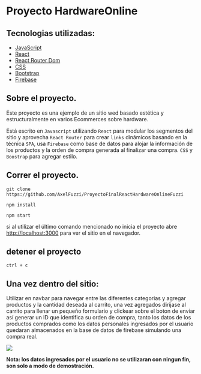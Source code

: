 # Proyecto HardwareOnline

## Tecnologias utilizadas:

- [JavaScript](https://www.javascript.com/)
- [React](https://reactjs.org/)
- [React Router Dom](https://reactrouter.com/en/main)
- [CSS](https://developer.mozilla.org/es/docs/Learn/CSS/First_steps/What_is_CSS)
- [Bootstrap](https://getbootstrap.com/)
- [Firebase](https://firebase.google.com/)

## Sobre el proyecto.

Este proyecto es una ejemplo de un sitio wed basado estética y estructuralmente en varios Ecommerces sobre hardware.

Está escrito en `Javascript` utilizando `React` para modular los segmentos del sitio y aprovecha `React Router` para crear `links` dinámicos basando en la técnica `SPA`, usa `Firebase` como base de datos para alojar la información de los productos y la orden de compra generada al finalizar una compra. `CSS` y `Boostrap` para agregar estilo.

## Correr el proyecto.

```git clone https://github.com/AxelFuzzi/ProyectoFinalReactHardwareOnlineFuzzi```

```npm install```

```npm start```

si al utilizar el último comando mencionado no inicia el proyecto abre [http://localhost:3000](http://localhost:3000) para ver el sitio en el navegador.

## detener el proyecto

`ctrl + c`

## Una vez dentro del sitio:

Utilizar en navbar para navegar entre las diferentes categorias y agregar productos y la cantidad deseada al carrito, una vez agregados dirijase al carrito para llenar un pequeño formulario y clickear sobre el boton de enviar así generar un ID que identifica su orden de compra, tanto los datos de los productos comprados como los datos personales ingresados por el usuario quedaran almacenados en la base de datos de firebase simulando una compra real.

![](https://res.cloudinary.com/doy4qnmvp/image/upload/v1664301190/hardware-online-gif_xjlgzy.gif)


**Nota: los datos ingresados por el usuario no se utilizaran con ningun fin, son solo a modo de demostración.**
